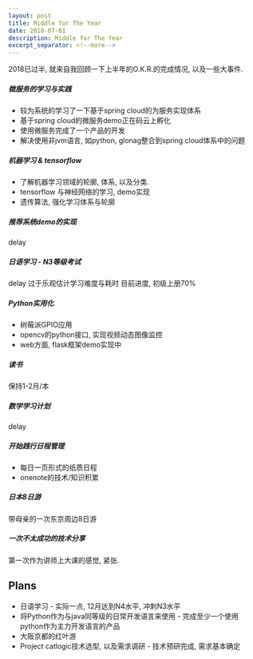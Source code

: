 ```yaml
---
layout: post
title: Middle for The Year
date: 2018-07-01
description: Middle for The Year
excerpt_separator: <!--more-->
---
```


2018已过半, 就来自我回顾一下上半年的O.K.R.的完成情况, 以及一些大事件.

##### 微服务的学习与实践
* 较为系统的学习了一下基于spring cloud的为服务实现体系
* 基于spring cloud的微服务demo正在码云上孵化
* 使用微服务完成了一个产品的开发
* 解决使用非jvm语言, 如python, glonag整合到spring cloud体系中的问题

##### 机器学习 & tensorflow
* 了解机器学习领域的轮廓, 体系, 以及分类.
* tensorflow 与神经网络的学习, demo实现
* 遗传算法, 强化学习体系与轮廓

##### 推荐系统demo的实现
delay

##### 日语学习 - N3等级考试
delay
过于乐观估计学习难度与耗时
目前进度, 初级上册70%

##### Python实用化
* 树莓派GPIO应用
* opencv的python接口, 实现视频动态图像监控
* web方面, flask框架demo实现中

##### 读书
保持1-2月/本

##### 数学学习计划
delay

##### 开始践行日程管理
* 每日一页形式的纸质日程
* onenote的技术/知识积累

##### 日本8日游
带母亲的一次东京周边8日游

##### 一次不太成功的技术分享
第一次作为讲师上大课的感觉, 紧张.

## Plans
* 日语学习 - 实际一点, 12月达到N4水平, 冲刺N3水平
* 将Python作为与java同等级的日常开发语言来使用 - 完成至少一个使用python作为主力开发语言的产品
* 大阪京都的红叶游
* Project catlogic技术选型, 以及需求调研 - 技术预研完成, 需求基本确定

<!--more-->
